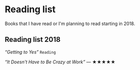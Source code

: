 # Reading list

Books that I have read or I'm planning to read starting in 2018.

## Reading list 2018

*“Getting to Yes”* ```Reading```

*“It Doesn't Have to Be Crazy at Work”*
— ★★★★★
